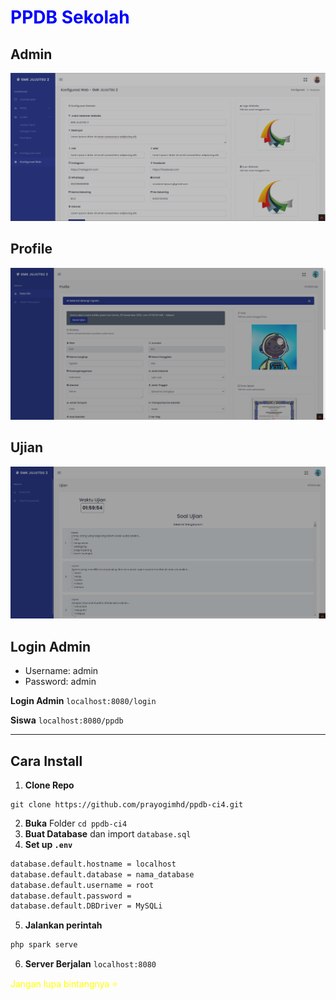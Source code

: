 <h1 style="color:blue">PPDB Sekolah</h1>

## Admin

<img src="admin.png" />

## Profile

<img src="profile.png" />

## Ujian

<img src="ujian.png" />

## Login Admin

- Username: admin
- Password: admin

**Login Admin** `localhost:8080/login`

**Siswa** `localhost:8080/ppdb`

---

## Cara Install
1. **Clone Repo**

```
git clone https://github.com/prayogimhd/ppdb-ci4.git
```
2. **Buka** Folder `cd ppdb-ci4`
3. **Buat Database** dan import `database.sql`
4. **Set up `.env`**

```bash
database.default.hostname = localhost
database.default.database = nama_database
database.default.username = root
database.default.password = 
database.default.DBDriver = MySQLi
```    
5. **Jalankan perintah**

```bash
php spark serve
```   
6. **Server Berjalan** `localhost:8080`

<p style="color:yellow">Jangan lupa bintangnya ⭐<p>
